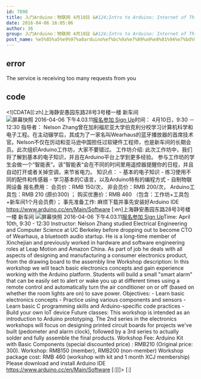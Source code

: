 ```yaml
---
id: 7898
title: 入门Arduino：物联网 4月10日 &#124;Intro to Arduino: Internet of Things April 10th
date: 2016-04-06 16:05:06
author: 36
group: 入门Arduino：物联网 4月10日 &#124;Intro to Arduino: Internet of Things April 10th
post_name: %e5%85%a5%e9%97%a8arduino%ef%bc%9a%e7%89%a9%e8%81%94%e7%bd%91-4%e6%9c%889%e6%97%a5-intro-to-arduino-internet-of-things-april-9th
---
```


## error
The service is receiving too many requests from you

## code
 <!\[CDATA\[\[:zh\]上海静安愚园东路28号3号楼一楼 新车间 ![屏幕快照 2016-04-06 下午4.03.11](http://139.162.84.35/wp-content/uploads/2016/04/屏幕快照-2016-04-06-下午4.03.11.png)[报名参加 Sign Up](http://www.huodongxing.com/event/1329412909100 "立即报名")时间： 4月10日，9:30 － 12:30 指导者： Nelson Zhang曾在加利福尼亚大学伯克利分校学习计算机科学和电子工程。在主动辍学后，其成为了一家名叫Wearhaus的蓝牙播放器的首席技术官。Nelson不仅在厉动和亚马逊中国担任过软硬件工程师，也是新车间的长期会员。此次组织Arduino工作坊，大家不要错过。 工作坊介绍: 此次工作坊中，我们将了解到基本的电子知识，并且在Arduino平台上学到更多经验。 参与工作坊的学生会做一个“智能表”。该”智能表“会在不同的时间里用遥控器提醒你的日程，并且自动打开或者关掉空调，来节省电力。 知识点： - 基本的电子知识 - 练习使用不同的配件和传感器 - 学习基本的C语言，以及Arduino特有的编程方式 - 自制物联网设备 报名费用： 会员价：RMB 150/次， 非会员价：RMB 200/次， Arduino工具包：RMB 210 (原价300) ； 购买优惠价：RMB 460 （包含：工作坊+工具包+新车间1个月会员费）； 事先准备工作: 麻烦下载并事先安装好Arduino IDE https://www.arduino.cc/en/Main/Software \[:en\]上海静安愚园东路28号3号楼一楼 新车间 ![屏幕快照 2016-04-06 下午4.03.11](http://139.162.84.35/wp-content/uploads/2016/04/屏幕快照-2016-04-06-下午4.03.11.png)[报名参加 Sign Up](http://www.huodongxing.com/event/1329412909100 "立即报名")Time: April 10th, 9:30 - 12:30 Instructor: Nelson Zhang studied Electrical Engineering and Computer Science at UC Berkeley before dropping out to become CTO of Wearhaus, a bluetooth audio startup. He is a long-time member of Xinchejian and previously worked in hardware and software engineering roles at Leap Motion and Amazon China. As part of job he deals with all aspects of designing and manufacturing a consumer electronics product, from the drawing board to the assembly line Workshop description: In this workshop we will teach basic electronics concepts and gain experience working with the Arduino platform. Students will build a small "smart alarm" that can be easily set to alert or wake you up at different times using a remote control and automatically turn the air conditioner on or off (based on whether the room lights are on) to save power. Objectives: - Learn basic electronics concepts - Practice using various components and sensors - Learn basic C programming skills and Arduino-specific code practices - Build your own IoT device Future classes: This workshop is intended as an introduction to Arduino prototyping. The 2nd series in the electronics workshops will focus on designing printed circuit boards for projects we've built (pedometer and alarm clock), followed by a 3rd series to actually solder and fully assemble the final products. Workshop Fee: Arduino Kit with Basic Components (special discounted price) : RMB210 (Original price: 300). Workshop: RMB150 (member), RMB200 (non-member) Workshop package cost: RMB 460 (workshop with kit and 1 month XCJ membership) Please download and install Arduino IDE https://www.arduino.cc/en/Main/Software \[:\]\]\]> \[:\]
